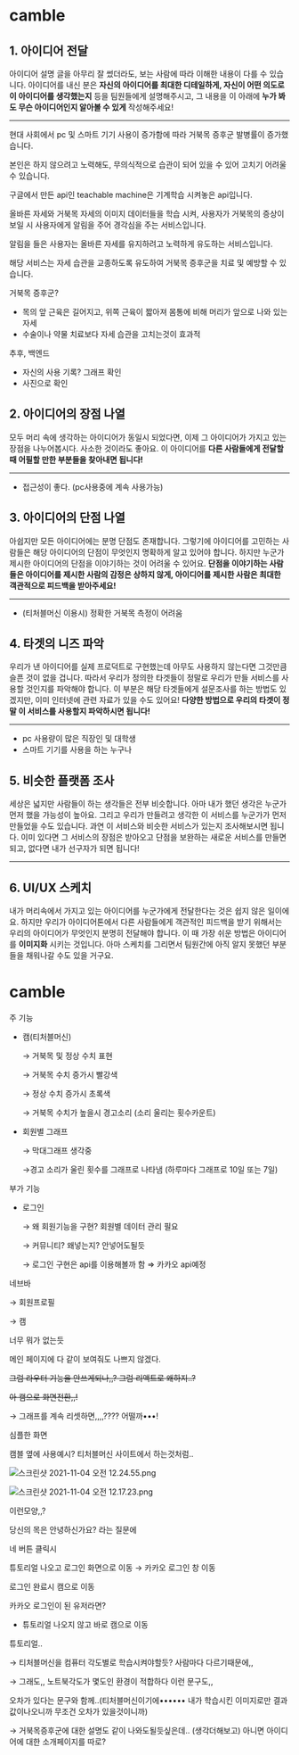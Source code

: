 # camble

## 1. 아이디어 전달

아이디어 설명 글을 아무리 잘 썼더라도, 보는 사람에 따라 이해한 내용이 다를 수 있습니다. 아이디어를 내신 분은 **자신의 아이디어를 최대한 디테일하게, 자신이 어떤 의도로 이 아이디어를 생각했는지** 등을 팀원들에게 설명해주시고, 그 내용을 이 아래에 **누가 봐도 무슨 아이디어인지 알아볼 수 있게** 작성해주세요!

---

 현대 사회에서 pc 및 스마트 기기 사용이 증가함에 따라 거북목 증후군 발병률이 증가했습니다. 

본인은 하지 않으려고 노력해도, 무의식적으로 습관이 되어 있을 수 있어 고치기 어려울 수 있습니다.

구글에서 만든 api인 teachable machine은 기계학습 시켜놓은 api입니다.

올바른 자세와 거북목 자세의 이미지 데이터들을 학습 시켜, 사용자가 거북목의 증상이 보일 시 사용자에게 알림을 주어 경각심을 주는 서비스입니다.

알림을 들은 사용자는 올바른 자세를 유지하려고 노력하게 유도하는 서비스입니다.

해당 서비스는 자세 습관을 교종하도록 유도하여 거북목 증후군을 치료 및 예방할 수 있습니다.

거북목 증후군?

- 목의 앞 근육은 길어지고, 위쪽 근육이 짧아져 몸통에 비해 머리가 앞으로 나와 있는 자세
- 수술이나 약물 치료보다 자세 습관을 고치는것이 효과적

추후, 백엔드 

- 자신의 사용 기록? 그래프 확인
- 사진으로 확인

## 2. 아이디어의 장점 나열

모두 머리 속에 생각하는 아이디어가 동일시 되었다면, 이제 그 아이디어가 가지고 있는 장점을 나누어봅시다. 사소한 것이라도 좋아요. 이 아이디어를 **다른 사람들에게 전달할 때 어필할 만한 부분들을 찾아내면 됩니다!**

---

- 접근성이 좋다. (pc사용중에 계속 사용가능)

## 3. 아이디어의 단점 나열

아쉽지만 모든 아이디어에는 분명 단점도 존재합니다. 그렇기에 아이디어를 고민하는 사람들은 해당 아이디어의 단점이 무엇인지 명확하게 알고 있어야 합니다. 하지만 누군가 제시한 아이디어의 단점을 이야기하는 것이 어려울 수 있어요. **단점을 이야기하는 사람들은 아이디어를 제시한 사람의 감정은 상하지 않게, 아이디어를 제시한 사람은 최대한 객관적으로 피드백을 받아주세요!**

---

- (티처블머신 이용시) 정확한 거북목 측정이 어려움

## 4. 타겟의 니즈 파악

우리가 낸 아이디어를 실제 프로덕트로 구현했는데 아무도 사용하지 않는다면 그것만큼 슬픈 것이 없을 겁니다. 따라서 우리가 정의한 타겟들이 정말로 우리가 만들 서비스를 사용할 것인지를 파악해야 합니다. 이 부분은 해당 타겟들에게 설문조사를 하는 방법도 있겠지만, 이미 인터넷에 관련 자료가 있을 수도 있어요! **다양한 방법으로 우리의 타겟이 정말 이 서비스를 사용할지 파악하시면 됩니다!**

---

- pc 사용량이 많은 직장인 및 대학생
- 스마트 기기를 사용을 하는 누구나

## 5. 비슷한 플랫폼 조사

세상은 넓지만 사람들이 하는 생각들은 전부 비슷합니다. 아마 내가 했던 생각은 누군가 먼저 했을 가능성이 높아요. 그리고 우리가 만들려고 생각한 이 서비스를 누군가가 먼저 만들었을 수도 있습니다. 과연 이 서비스와 비슷한 서비스가 있는지 조사해보시면 됩니다. 이미 있다면 그 서비스의 장점은 받아오고 단점을 보완하는 새로운 서비스를 만들면 되고, 없다면 내가 선구자가 되면 됩니다!

---

## 6. UI/UX 스케치

내가 머리속에서 가지고 있는 아이디어를 누군가에게 전달한다는 것은 쉽지 않은 일이에요. 하지만 우리가 아이디어톤에서 다른 사람들에게 객관적인 피드백을 받기 위해서는 우리의 아이디어가 무엇인지 분명히 전달해야 합니다. 이 때 가장 쉬운 방법은 아이디어를 **이미지화** 시키는 것입니다. 아마 스케치를 그리면서 팀원간에 아직 알지 못했던 부분들을 채워나갈 수도 있을 거구요.



# camble

주 기능

- 캠(티처블머신)

    → 거북목 및 정상 수치 표현

    → 거북목 수치 증가시 빨강색

    → 정상 수치 증가시 초록색

    → 거북목 수치가 높을시 경고소리 (소리 울리는 횟수카운트)

- 회원별 그래프

    → 막대그래프 생각중

    →경고 소리가 울린 횟수를 그래프로 나타냄 (하루마다 그래프로 10일 또는 7일)

부가 기능

- 로그인

  → 왜 회원기능을 구현? 회원별 데이터 관리 필요

   → 커뮤니티? 왜넣는지? 안넣어도될듯

   → 로그인 구현은 api를 이용해볼까 함 ⇒ 카카오 api예정

네브바

 → 회원프로필

 → 캠

너무 뭐가 없는듯

메인 페이지에 다 같이 보여줘도 나쁘지 않겠다. 

~~그럼 라우터 기능을 안쓰게되나,,? 그럼 리액트로 왜하지..?~~ 

~~아 캠으로 화면전환,,!~~

→ 그래프를 계속 리셋하면,,,,???? 어떨까•••!

심플한 화면

캠블 옆에 사용예시? 티처블머신 사이트에서 하는것처럼..

![스크린샷 2021-11-04 오전 12.24.55.png](camble%205503e30f0b2446c983b11001d0a1ec25/%E1%84%89%E1%85%B3%E1%84%8F%E1%85%B3%E1%84%85%E1%85%B5%E1%86%AB%E1%84%89%E1%85%A3%E1%86%BA_2021-11-04_%E1%84%8B%E1%85%A9%E1%84%8C%E1%85%A5%E1%86%AB_12.24.55.png)

![스크린샷 2021-11-04 오전 12.17.23.png](camble%205503e30f0b2446c983b11001d0a1ec25/%E1%84%89%E1%85%B3%E1%84%8F%E1%85%B3%E1%84%85%E1%85%B5%E1%86%AB%E1%84%89%E1%85%A3%E1%86%BA_2021-11-04_%E1%84%8B%E1%85%A9%E1%84%8C%E1%85%A5%E1%86%AB_12.17.23.png)

이런모양,,?

당신의 목은 안녕하신가요? 라는 질문에

네 버튼 클릭시 

튜토리얼 나오고 로그인 화면으로 이동 → 카카오 로그인 창 이동

로그인 완료시 캠으로 이동 

카카오 로그인이 된 유저라면?

- 튜토리얼 나오지 않고 바로 캠으로 이동

튜토리얼..

→ 티처블머신을 컴퓨터 각도별로 학습시켜야할듯? 사람마다 다르기때문에,,

→ 그래도,, 노트북각도가 몇도인 환경이 적합하다 이런 문구도,,

오차가 있다는 문구와 함께..(티처블머신이기에•••••• 내가 학습시킨 이미지로만 결과값이나오니까 무조건 오차가 있을것이니까)

→ 거북목증후군에 대한 설명도 같이 나와도될듯싶은데.. (생각더해보고)  아니면 아이디어에 대한 소개페이지를 따로?

